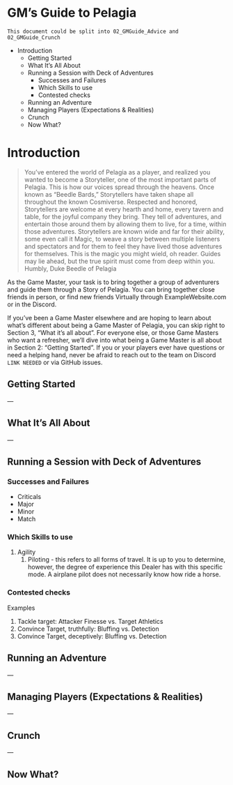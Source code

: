 # GM’s Guide to Pelagia

`This document could be split into 02_GMGuide_Advice and 02_GMGuide_Crunch`

<!-- MarkdownTOC -->

- Introduction
   - Getting Started
   - What It’s All About
   - Running a Session with Deck of Adventures
      - Successes and Failures
      - Which Skills to use
      - Contested checks
   - Running an Adventure
   - Managing Players \(Expectations & Realities\)
   - Crunch
   - Now What?

<!-- /MarkdownTOC -->


# Introduction

> You’ve entered the world of Pelagia as a player, and realized you wanted to become a Storyteller, one of the most important parts of Pelagia. This is how our voices spread through the heavens. Once known as “Beedle Bards,” Storytellers have taken shape all throughout the known Cosmiverse.
> Respected and honored, Storytellers are welcome at every hearth and home, every tavern and table, for the joyful company they bring. They tell of adventures, and entertain those around them by allowing them to live, for a time, within those adventures. Storytellers are known wide and far for their ability, some even call it Magic, to weave a story between multiple listeners and spectators and for them to feel they have lived those adventures for themselves.
> This is the magic you might wield, oh reader. Guides may lie ahead, but the true spirit must come from deep within you.
> Humbly,
> Duke Beedle of Pelagia

As the Game Master, your task is to bring together a group of adventurers and guide them through a Story of Pelagia. You can bring together close friends in person, or find new friends Virtually through ExampleWebsite.com or in the Discord. 

If you’ve been a Game Master elsewhere and are hoping to learn about what’s different about being a Game Master of Pelagia, you can skip right to Section 3, “What it’s all about”. For everyone else, or those Game Masters who want a refresher, we’ll dive into what being a Game Master is all about in Section 2: “Getting Started”. If you or your players ever have questions or need a helping hand, never be afraid to reach out to the team on Discord `LINK NEEDED` or via GitHub issues.


## Getting Started

—

## What It’s All About

—

## Running a Session with Deck of Adventures

### Successes and Failures

- Criticals
- Major
- Minor
- Match

### Which Skills to use

1. Agility
   1. Piloting - this refers to all forms of travel. It is up to you to determine, however, the degree of experience this Dealer has with this specific mode. A airplane pilot does not necessarily know how ride a horse.

### Contested checks

Examples
1. Tackle target: Attacker Finesse vs. Target Athletics
2. Convince Target, truthfully: Bluffing vs. Detection
3. Convince Target, deceptively: Bluffing vs. Detection

## Running an Adventure

—

## Managing Players (Expectations & Realities)

—

## Crunch

—

## Now What?
